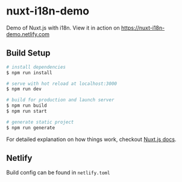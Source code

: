 # nuxt-i18n-demo

Demo of Nuxt.js with i18n.
View it in action on https://nuxt-i18n-demo.netlify.com

## Build Setup

``` bash
# install dependencies
$ npm run install

# serve with hot reload at localhost:3000
$ npm run dev

# build for production and launch server
$ npm run build
$ npm run start

# generate static project
$ npm run generate
```

For detailed explanation on how things work, checkout [Nuxt.js docs](https://nuxtjs.org).

## Netlify

Build config can be found in `netlify.toml`
